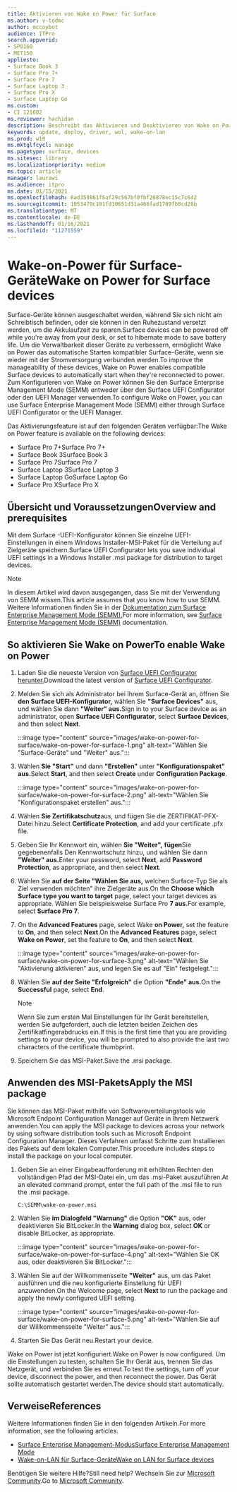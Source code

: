 ```yaml
---
title: Aktivieren von Wake on Power für Surface
ms.author: v-todmc
author: mccoybot
audience: ITPro
search.appverid:
- SPO160
- MET150
appliesto:
- Surface Book 3
- Surface Pro 7+
- Surface Pro 7
- Surface Laptop 3
- Surface Pro X
- Surface Laptop Go
ms.custom:
- CI 121602
ms.reviewer: hachidan
description: Beschreibt das Aktivieren und Deaktivieren von Wake on Power für Surface-Geräte.
keywords: update, deploy, driver, wol, wake-on-lan
ms.prod: w10
ms.mktglfcycl: manage
ms.pagetype: surface, devices
ms.sitesec: library
ms.localizationpriority: medium
ms.topic: article
manager: laurawi
ms.audience: itpro
ms.date: 01/15/2021
ms.openlocfilehash: 6ad359861f6af29c567bf0fbf26878ec15c7c642
ms.sourcegitcommit: 1053479c191fd10651d31a466fad1769fb0cd28b
ms.translationtype: MT
ms.contentlocale: de-DE
ms.lasthandoff: 01/16/2021
ms.locfileid: "11271559"
---
```

# <span data-ttu-id="5da3e-104">Wake-on-Power für Surface-Geräte</span><span class="sxs-lookup"><span data-stu-id="5da3e-104">Wake on Power for Surface devices</span></span>

<span data-ttu-id="5da3e-105">Surface-Geräte können ausgeschaltet werden, während Sie sich nicht am Schreibtisch befinden, oder sie können in den Ruhezustand versetzt werden, um die Akkulaufzeit zu sparen.</span><span class="sxs-lookup"><span data-stu-id="5da3e-105">Surface devices can be powered off while you're away from your desk, or set to hibernate mode to save battery life.</span></span> <span data-ttu-id="5da3e-106">Um die Verwaltbarkeit dieser Geräte zu verbessern, ermöglicht Wake on Power das automatische Starten kompatibler Surface-Geräte, wenn sie wieder mit der Stromversorgung verbunden werden.</span><span class="sxs-lookup"><span data-stu-id="5da3e-106">To improve the manageability of these devices, Wake on Power enables compatible Surface devices to automatically start when they're reconnected to power.</span></span> <span data-ttu-id="5da3e-107">Zum Konfigurieren von Wake on Power können Sie den Surface Enterprise Management Mode (SEMM) entweder über den Surface UEFI Configurator oder den UEFI Manager verwenden.</span><span class="sxs-lookup"><span data-stu-id="5da3e-107">To configure Wake on Power, you can use Surface Enterprise Management Mode (SEMM) either through Surface UEFI Configurator or the UEFI Manager.</span></span>

<span data-ttu-id="5da3e-108">Das Aktivierungsfeature ist auf den folgenden Geräten verfügbar:</span><span class="sxs-lookup"><span data-stu-id="5da3e-108">The Wake on Power feature is available on the following devices:</span></span>

- <span data-ttu-id="5da3e-109">Surface Pro 7+</span><span class="sxs-lookup"><span data-stu-id="5da3e-109">Surface Pro 7+</span></span>
- <span data-ttu-id="5da3e-110">Surface Book 3</span><span class="sxs-lookup"><span data-stu-id="5da3e-110">Surface Book 3</span></span>
- <span data-ttu-id="5da3e-111">Surface Pro 7</span><span class="sxs-lookup"><span data-stu-id="5da3e-111">Surface Pro 7</span></span>
- <span data-ttu-id="5da3e-112">Surface Laptop 3</span><span class="sxs-lookup"><span data-stu-id="5da3e-112">Surface Laptop 3</span></span>
- <span data-ttu-id="5da3e-113">Surface Laptop Go</span><span class="sxs-lookup"><span data-stu-id="5da3e-113">Surface Laptop Go</span></span>
- <span data-ttu-id="5da3e-114">Surface Pro X</span><span class="sxs-lookup"><span data-stu-id="5da3e-114">Surface Pro X</span></span> 


## <span data-ttu-id="5da3e-115">Übersicht und Voraussetzungen</span><span class="sxs-lookup"><span data-stu-id="5da3e-115">Overview and prerequisites</span></span>

<span data-ttu-id="5da3e-116">Mit dem Surface -UEFI-Konfigurator können Sie einzelne UEFI-Einstellungen in einem Windows Installer-MSI-Paket für die Verteilung auf Zielgeräte speichern.</span><span class="sxs-lookup"><span data-stu-id="5da3e-116">Surface UEFI Configurator lets you save individual UEFI settings in a Windows Installer .msi package for distribution to target devices.</span></span> 

> [!NOTE]
> <span data-ttu-id="5da3e-117">In diesem Artikel wird davon ausgegangen, dass Sie mit der Verwendung von SEMM wissen.</span><span class="sxs-lookup"><span data-stu-id="5da3e-117">This article assumes that you know how to use SEMM.</span></span> <span data-ttu-id="5da3e-118">Weitere Informationen finden Sie in der [Dokumentation zum Surface Enterprise Management Mode (SEMM).](surface-enterprise-management-mode.md)</span><span class="sxs-lookup"><span data-stu-id="5da3e-118">For more information, see [Surface Enterprise Management Mode (SEMM)](surface-enterprise-management-mode.md) documentation.</span></span>

## <span data-ttu-id="5da3e-119">So aktivieren Sie Wake on Power</span><span class="sxs-lookup"><span data-stu-id="5da3e-119">To enable Wake on Power</span></span>

1.  <span data-ttu-id="5da3e-120">Laden Sie die neueste Version von [Surface UEFI Configurator herunter.](https://www.microsoft.com/download/confirmation.aspx?id=46703)</span><span class="sxs-lookup"><span data-stu-id="5da3e-120">Download the latest version of [Surface UEFI Configurator](https://www.microsoft.com/download/confirmation.aspx?id=46703).</span></span>
2.  <span data-ttu-id="5da3e-121">Melden Sie sich als Administrator bei Ihrem Surface-Gerät an, öffnen Sie **den Surface UEFI-Konfigurator,** wählen Sie **"Surface Devices"** aus, und wählen Sie dann **"Weiter" aus.**</span><span class="sxs-lookup"><span data-stu-id="5da3e-121">Sign in to your Surface device as an administrator, open **Surface UEFI Configurator**, select **Surface Devices**, and then select **Next**.</span></span>

    :::image type="content" source="images/wake-on-power-for-surface/wake-on-power-for-surface-1.png" alt-text="Wählen Sie "Surface-Geräte" und "Weiter" aus.":::
3.  <span data-ttu-id="5da3e-123">Wählen **Sie "Start"** und dann **"Erstellen"** unter **"Konfigurationspaket" aus.**</span><span class="sxs-lookup"><span data-stu-id="5da3e-123">Select **Start**, and then select **Create** under **Configuration Package**.</span></span>

    :::image type="content" source="images/wake-on-power-for-surface/wake-on-power-for-surface-2.png" alt-text="Wählen Sie "Konfigurationspaket erstellen" aus.":::
4.  <span data-ttu-id="5da3e-125">Wählen **Sie Zertifikatschutz**aus, und fügen Sie die ZERTIFIKAT-PFX-Datei hinzu.</span><span class="sxs-lookup"><span data-stu-id="5da3e-125">Select **Certificate Protection**, and add your certificate .pfx file.</span></span> 
5. <span data-ttu-id="5da3e-126">Geben Sie Ihr Kennwort ein, wählen **Sie "Weiter",** **fügen**Sie gegebenenfalls Den Kennwortschutz hinzu, und wählen Sie dann **"Weiter" aus.**</span><span class="sxs-lookup"><span data-stu-id="5da3e-126">Enter your password, select **Next**, add **Password Protection**, as appropriate, and then select **Next**.</span></span>
6.  <span data-ttu-id="5da3e-127">Wählen Sie **auf der Seite "Wählen Sie aus,** welchen Surface-Typ Sie als Ziel verwenden möchten" ihre Zielgeräte aus.</span><span class="sxs-lookup"><span data-stu-id="5da3e-127">On the **Choose which Surface type you want to target** page, select your target devices as appropriate.</span></span> <span data-ttu-id="5da3e-128">Wählen Sie beispielsweise Surface Pro **7 aus.**</span><span class="sxs-lookup"><span data-stu-id="5da3e-128">For example, select **Surface Pro 7**.</span></span>
7.  <span data-ttu-id="5da3e-129">On the **Advanced Features** page, select Wake **on Power,** set the feature to **On**, and then select **Next**.</span><span class="sxs-lookup"><span data-stu-id="5da3e-129">On the **Advanced Features** page, select **Wake on Power**, set the feature to **On**, and then select **Next**.</span></span>

    :::image type="content" source="images/wake-on-power-for-surface/wake-on-power-for-surface-3.png" alt-text="Wählen Sie "Aktivierung aktivieren" aus, und legen Sie es auf "Ein" festgelegt."::: 
8.  <span data-ttu-id="5da3e-131">Wählen Sie **auf der Seite "Erfolgreich"** die Option **"Ende" aus.**</span><span class="sxs-lookup"><span data-stu-id="5da3e-131">On the **Successful** page, select **End**.</span></span>

    > [!NOTE]
    > <span data-ttu-id="5da3e-132">Wenn Sie zum ersten Mal Einstellungen für Ihr Gerät bereitstellen, werden Sie aufgefordert, auch die letzten beiden Zeichen des Zertifikatfingerabdrucks ein.</span><span class="sxs-lookup"><span data-stu-id="5da3e-132">If this is the first time that you are providing settings to your device, you will be prompted to also provide the last two characters of the certificate thumbprint.</span></span> 
9.  <span data-ttu-id="5da3e-133">Speichern Sie das MSI-Paket.</span><span class="sxs-lookup"><span data-stu-id="5da3e-133">Save the .msi package.</span></span> 

## <span data-ttu-id="5da3e-134">Anwenden des MSI-Pakets</span><span class="sxs-lookup"><span data-stu-id="5da3e-134">Apply the MSI package</span></span> 

<span data-ttu-id="5da3e-135">Sie können das MSI-Paket mithilfe von Softwareverteilungstools wie Microsoft Endpoint Configuration Manager auf Geräte in Ihrem Netzwerk anwenden.</span><span class="sxs-lookup"><span data-stu-id="5da3e-135">You can apply the MSI package to devices across your network by using software distribution tools such as Microsoft Endpoint Configuration Manager.</span></span> <span data-ttu-id="5da3e-136">Dieses Verfahren umfasst Schritte zum Installieren des Pakets auf dem lokalen Computer.</span><span class="sxs-lookup"><span data-stu-id="5da3e-136">This procedure includes steps to install the package on your local computer.</span></span> 

1.  <span data-ttu-id="5da3e-137">Geben Sie an einer Eingabeaufforderung mit erhöhten Rechten den vollständigen Pfad der MSI-Datei ein, um das .msi-Paket auszuführen.</span><span class="sxs-lookup"><span data-stu-id="5da3e-137">At an elevated command prompt, enter the full path of the .msi file to run the .msi package.</span></span> 

    ```
    C:\SEMM\wake-on-power.msi 
    ```

2.  <span data-ttu-id="5da3e-138">Wählen Sie **im Dialogfeld "Warnung"** die Option **"OK"** aus, oder deaktivieren Sie BitLocker.</span><span class="sxs-lookup"><span data-stu-id="5da3e-138">In the **Warning** dialog box, select **OK** or disable BitLocker, as appropriate.</span></span>

    :::image type="content" source="images/wake-on-power-for-surface/wake-on-power-for-surface-4.png" alt-text="Wählen Sie OK aus, oder deaktivieren Sie BitLocker.":::
3.  <span data-ttu-id="5da3e-140">Wählen Sie auf der Willkommensseite **"Weiter"** aus, um das Paket ausführen und die neu konfigurierte Einstellung für UEFI anzuwenden.</span><span class="sxs-lookup"><span data-stu-id="5da3e-140">On the Welcome page, select **Next** to run the package and apply the newly configured UEFI setting.</span></span>

    :::image type="content" source="images/wake-on-power-for-surface/wake-on-power-for-surface-5.png" alt-text="Wählen Sie auf der Willkommensseite "Weiter" aus.":::
4.  <span data-ttu-id="5da3e-142">Starten Sie Das Gerät neu.</span><span class="sxs-lookup"><span data-stu-id="5da3e-142">Restart your device.</span></span> 

<span data-ttu-id="5da3e-143">Wake on Power ist jetzt konfiguriert.</span><span class="sxs-lookup"><span data-stu-id="5da3e-143">Wake on Power is now configured.</span></span> <span data-ttu-id="5da3e-144">Um die Einstellungen zu testen, schalten Sie Ihr Gerät aus, trennen Sie das Netzgerät, und verbinden Sie es erneut.</span><span class="sxs-lookup"><span data-stu-id="5da3e-144">To test the settings, turn off your device, disconnect the power, and then reconnect the power.</span></span> <span data-ttu-id="5da3e-145">Das Gerät sollte automatisch gestartet werden.</span><span class="sxs-lookup"><span data-stu-id="5da3e-145">The device should start automatically.</span></span> 

## <span data-ttu-id="5da3e-146">Verweise</span><span class="sxs-lookup"><span data-stu-id="5da3e-146">References</span></span>

<span data-ttu-id="5da3e-147">Weitere Informationen finden Sie in den folgenden Artikeln.</span><span class="sxs-lookup"><span data-stu-id="5da3e-147">For more information, see the following articles.</span></span> 

- [<span data-ttu-id="5da3e-148">Surface Enterprise Management-Modus</span><span class="sxs-lookup"><span data-stu-id="5da3e-148">Surface Enterprise Management Mode</span></span>](surface-enterprise-management-mode.md)
- [<span data-ttu-id="5da3e-149">Wake-on-LAN für Surface-Geräte</span><span class="sxs-lookup"><span data-stu-id="5da3e-149">Wake on LAN for Surface devices</span></span>](wake-on-lan-for-surface-devices.md)

<span data-ttu-id="5da3e-150">Benötigen Sie weitere Hilfe?</span><span class="sxs-lookup"><span data-stu-id="5da3e-150">Still need help?</span></span> <span data-ttu-id="5da3e-151">Wechseln Sie zur [Microsoft Community](https://answers.microsoft.com/).</span><span class="sxs-lookup"><span data-stu-id="5da3e-151">Go to [Microsoft Community](https://answers.microsoft.com/).</span></span>